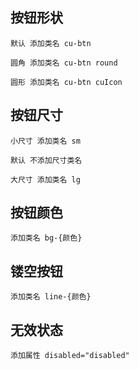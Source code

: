## 按钮形状
    默认 添加类名 cu-btn 

    圆角 添加类名 cu-btn round
    
    圆形 添加类名 cu-btn cuIcon
## 按钮尺寸
    小尺寸 添加类名 sm

    默认 不添加尺寸类名
    
    大尺寸 添加类名 lg
## 按钮颜色
    添加类名 bg-{颜色}
## 镂空按钮
    添加类名 line-{颜色}

<!-- ## 块状按钮 -->

## 无效状态 
    添加属性 disabled="disabled"
<!-- ## 按钮加图标 -->
